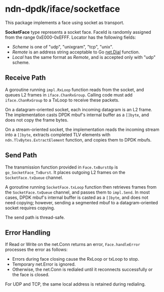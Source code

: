 # ndn-dpdk/iface/socketface

This package implements a face using socket as transport.

**SocketFace** type represents a socket face.
FaceId is randomly assigned from the range 0xE000-0xEFFF.
Locator has the following fields:

* *Scheme* is one of "udp", "unixgram", "tcp", "unix".
* *Remote* is an address string acceptable to Go [net.Dial](https://golang.org/pkg/net/#Dial) function.
* *Local* has the same format as *Remote*, and is accepted only with "udp" scheme.

## Receive Path

A goroutine running `impl.RxLoop` function reads from the socket, and queues L2 frames in `iface.ChanRxGroup`.
Calling code must add `iface.ChanRxGroup` to a TxLoop to receive these packets.

On a datagram-oriented socket, each incoming datagram is an L2 frame.
The implementation casts DPDK mbuf's internal buffer as a `[]byte`, and does not copy the frame bytes.

On a stream-oriented socket, the implementation reads the incoming stream into a `[]byte`, extracts completed TLV elements with `ndn.TlvBytes.ExtractElement` function, and copies them to DPDK mbufs.

## Send Path

The transmission function provided in `Face.txBurstOp` is `go_SocketFace_TxBurst`.
It places outgoing L2 frames on the `SocketFace.txQueue` channel.

A goroutine running `SocketFace.txLoop` function then retrieves frames from the `SocketFace.txQueue` channel, and passes them to `impl.Send`.
In most cases, DPDK mbuf's internal buffer is casted as a `[]byte`, and does not need copying; however, sending a segmented mbuf to a datagram-oriented socket requires copying.

The send path is thread-safe.

## Error Handling

If Read or Write on the net.Conn returns an error, `Face.handleError` processes the error as follows:

* Errors during face closing cause the RxLoop or txLoop to stop.
* Temporary net.Error is ignored.
* Otherwise, the net.Conn is redialed until it reconnects successfully or the face is closed.

For UDP and TCP, the same local address is retained during redialing.
